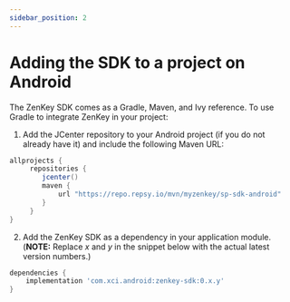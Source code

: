 ```yaml
---
sidebar_position: 2
---
```


# Adding the SDK to a project on Android

The ZenKey SDK comes as a Gradle, Maven, and Ivy reference. To use Gradle to integrate ZenKey in your project:

1. Add the JCenter repository to your Android project (if you do not already have it) and include the following Maven URL:

```groovy
allprojects {
     repositories {
        jcenter()
        maven {
            url "https://repo.repsy.io/mvn/myzenkey/sp-sdk-android"
        }
     }
}
```

2. Add the ZenKey SDK as a dependency in your application module. (**NOTE:** Replace *x* and *y* in the snippet below with the actual latest version numbers.)

```groovy
dependencies {
    implementation 'com.xci.android:zenkey-sdk:0.x.y'
}
```